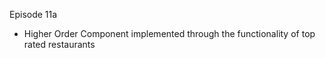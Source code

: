 Episode 11a 

- Higher Order Component implemented through the functionality of top rated restaurants
